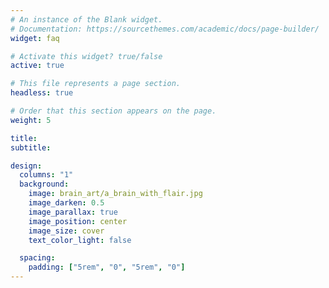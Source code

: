 ```yaml
---
# An instance of the Blank widget.
# Documentation: https://sourcethemes.com/academic/docs/page-builder/
widget: faq

# Activate this widget? true/false
active: true

# This file represents a page section.
headless: true

# Order that this section appears on the page.
weight: 5

title:
subtitle:

design:
  columns: "1"
  background:
    image: brain_art/a_brain_with_flair.jpg
    image_darken: 0.5
    image_parallax: true
    image_position: center
    image_size: cover
    text_color_light: false

  spacing:
    padding: ["5rem", "0", "5rem", "0"]
---
```


